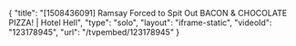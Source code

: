 {
    "title": "[1508436091] Ramsay Forced to Spit Out BACON & CHOCOLATE PIZZA! | Hotel Hell",
    "type": "solo",
    "layout": "iframe-static",
    "videoId": "123178945",
    "url": "\/tvpembed\/123178945"
}